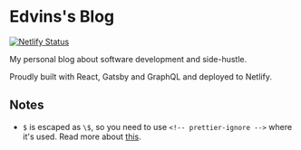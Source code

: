 # Edvins's Blog

[![Netlify Status](https://api.netlify.com/api/v1/badges/da4186cd-7306-4c88-a37c-fc288b3552b1/deploy-status)](https://app.netlify.com/sites/edvins/deploys)

My personal blog about software development and side-hustle.

Proudly built with React, Gatsby and GraphQL and deployed to Netlify.

## Notes

- `$` is escaped as `\$`, so you need to use `<!-- prettier-ignore -->` where it's used. Read more about [this](https://github.com/prettier/prettier/issues/6213).
